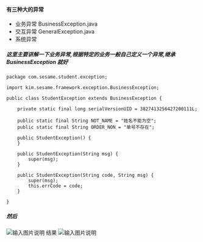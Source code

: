#### 有三种大的异常
- 业务异常 BusinessException.java
- 交互异常 GeneralException.java
- 系统异常
##### 这里主要讲解一下业务异常,根据特定的业务一般自己定义一个异常,继承BusinessException 就好
```
package com.sesame.student.exception;

import kim.sesame.framework.exception.BusinessException;

public class StudentException extends BusinessException {

    private static final long serialVersionUID = 3827413256427200111L;

    public static final String NOT_NAME = "姓名不能为空";
    public static final String ORDER_NON = "单号不存在";

    public StudentException() {
    }

    public StudentException(String msg) {
        super(msg);
    }

    public StudentException(String code, String msg) {
        super(msg);
        this.errCode = code;
    }

}

```
##### 然后
![输入图片说明](https://gitee.com/uploads/images/2017/1225/105431_644082ee_1599674.png "屏幕截图.png")
结果
![输入图片说明](https://gitee.com/uploads/images/2017/1225/105700_131ed3ba_1599674.png "屏幕截图.png")